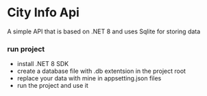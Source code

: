 # City Info Api
A simple API that is based on .NET 8 and uses Sqlite for storing data

### run project
- install .NET 8 SDK
- create a database file with .db extentsion in the project root
- replace your data with mine in appsetting.json files
- run the project and use it
